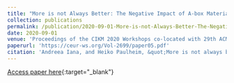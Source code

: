 ```yaml
---
title: "More is not Always Better: The Negative Impact of A-box Materialization on RDF2vec Knowledge Graph Embeddings"
collection: publications
permalink: /publication/2020-09-01-More-is-not-Always-Better-The-Negative-Impact-of-A-box-Materialization-on-RDF2vec-Knowledge-Graph-Embeddings
date: 2020-09-01
venue: 'Proceedings of the CIKM 2020 Workshops co-located with 29th ACM International Conference on Information and Knowledge Management (CIKM 2020)'
paperurl: 'https://ceur-ws.org/Vol-2699/paper05.pdf'
citation: 'Andreea Iana, and Heiko Paulheim, &quot;More is not always better: The Negative Impact of A-box Materialization on RDF2vec Knowledge Graph Embeddings.&quot; In CEUR Workshop Proceedings, vol. 2699, pp. Paper-5. RWTH Aachen, 2020.'
---
```

[Access paper here](https://ceur-ws.org/Vol-2699/paper05.pdf){:target="_blank"}
